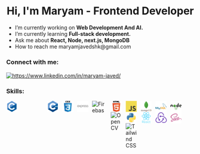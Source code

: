 <h1 align="center">Hi, I'm Maryam - Frontend Developer</h1>
<ul>
  <li>I’m currently working on <b> Web Development And AI.</b></li>
  <li>I’m currently learning <b> Full-stack development.</b></li>
  <li>Ask me about <b> React, Node, next.js, MongoDB</b></li>
  <li>How to reach me <link href="https://mail.google.com/mail/u/0/?tab=rm&ogbl#inbox"> maryamjavedshk@gmail.com </link></li>
</ul>


<h3 align="left">Connect with me:</h3>
<p align="left">
<a href="https://linkedin.com/in/https://www.linkedin.com/in/maryam-javed/" target="blank"><img align="center" src="https://raw.githubusercontent.com/rahuldkjain/github-profile-readme-generator/master/src/images/icons/Social/linked-in-alt.svg" alt="https://www.linkedin.com/in/maryam-javed/" height="30" width="40" /></a>
</p>

<h3 align="left">Skills:</h3>

<p align="left">
  <img align="left" alt="C" width="30px" style="padding-right: 5rem;" src="https://raw.githubusercontent.com/devicons/devicon/master/icons/c/c-original.svg"/>
<img align="left" alt="C++" width="30px" style="padding-right:10px;" src="https://raw.githubusercontent.com/devicons/devicon/master/icons/cplusplus/cplusplus-original.svg"/>
<img align="left" alt="CSS3" width="30px" style="padding-right: 10px;" src="https://raw.githubusercontent.com/devicons/devicon/master/icons/css3/css3-original-wordmark.svg"/>
<img align="left" alt="Express" width="30px" style="padding-right: 10px;" src="https://raw.githubusercontent.com/devicons/devicon/master/icons/express/express-original-wordmark.svg"/>
<img align="left" alt="Firebase" width="40" height="40" style="padding-right: 10px;" src="https://www.vectorlogo.zone/logos/firebase/firebase-icon.svg"/>

<img align="left" alt="HTML5" width="30px" style="padding-right: 10px;" src="https://raw.githubusercontent.com/devicons/devicon/master/icons/html5/html5-original-wordmark.svg"/>
<img align="left" alt="JavaScript" width="30px" style="padding-right: 10px;" src="https://raw.githubusercontent.com/devicons/devicon/master/icons/javascript/javascript-original.svg"/>
<img align="left" alt="MongoDB" width="30px" style="padding-right: 10px;" src="https://raw.githubusercontent.com/devicons/devicon/master/icons/mongodb/mongodb-original-wordmark.svg"/>
<img align="left" alt="MySQL" width="30px" style="padding-right: 10px;" src="https://raw.githubusercontent.com/devicons/devicon/master/icons/mysql/mysql-original-wordmark.svg"/>
<img align="left" alt="NodeJS" width="30px" style="padding-right: 10px;" src="https://raw.githubusercontent.com/devicons/devicon/master/icons/nodejs/nodejs-original-wordmark.svg"/>
<img align="left" alt="OpenCV" width="30px" style="padding-right: 10px;" src="https://www.vectorlogo.zone/logos/opencv/opencv-icon.svg"/>
<img align="left" alt="Python" width="30px" style="padding-right: 10px;" src="https://raw.githubusercontent.com/devicons/devicon/master/icons/python/python-original.svg"/>
<img align="left" alt="React" width="30px" style="padding-right: 10px;" src="https://raw.githubusercontent.com/devicons/devicon/master/icons/react/react-original-wordmark.svg"/>
<img align="left" alt="Redux" width="30px" style="padding-right: 10px;" src="https://raw.githubusercontent.com/devicons/devicon/master/icons/redux/redux-original.svg"/>
<img align="left" alt="Sass" width="30px" style="padding-right: 10px;" src="https://raw.githubusercontent.com/devicons/devicon/master/icons/sass/sass-original.svg"/>
<img align="left" alt="Tailwind CSS" width="30px" style="padding-right: 10px;" src="https://www.vectorlogo.zone/logos/tailwindcss/tailwindcss-icon.svg"/>


<br />

